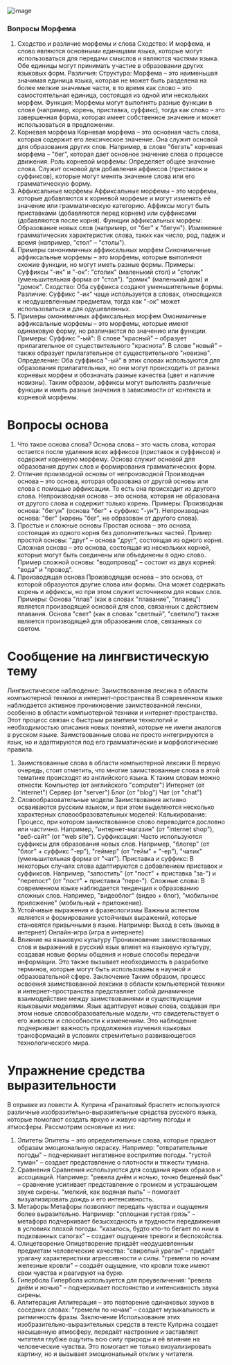 ![image](https://github.com/user-attachments/assets/5d9aee6b-dbd4-4e74-abcc-d2c87c7e0d98)

### Вопросы Морфема 
1) Сходство и различие морфемы и слова
Сходство:
И морфема, и слово являются основными единицами языка, которые могут использоваться для передачи смыслов и являются частями языка.
Обе единицы могут принимать участие в образовании других языковых форм.
Различия:
Структура: Морфема – это наименьшая значимая единица языка, которая не может быть разделена на более мелкие значимые части, в то время как слово – это самостоятельная единица, состоящая из одной или нескольких морфем.
Функция: Морфемы могут выполнять разные функции в слове (например, корень, приставка, суффикс), тогда как слово – это завершенная форма, которая имеет собственное значение и может использоваться в предложении.
2) Корневая морфема
Корневая морфема – это основная часть слова, которая содержит его лексическое значение. Она служит основой для образования других слов. Например, в слове "бегать" корневая морфема – "бег", которая дает основное значение слова о процессе движения.
Роль корневой морфемы:
Определяет общее значение слова.
Служит основой для добавления аффиксов (приставок и суффиксов), которые могут менять значение слова или его грамматическую форму.
3) Аффиксальные морфемы
Аффиксальные морфемы – это морфемы, которые добавляются к корневой морфеме и могут изменять её значение или грамматическую категорию. Аффиксы могут быть приставками (добавляются перед корнем) или суффиксами (добавляются после корня).
Функции аффиксальных морфем:
Образование новых слов (например, от "бег" к "бегун").
Изменение грамматических характеристик слова, таких как число, род, падеж и время (например, "стол" – "столы").
4) Примеры синонимичных аффиксальных морфем
Синонимичные аффиксальные морфемы – это морфемы, которые выполняют схожие функции, но могут иметь разные формы.
Примеры:
Суффиксы "-ик" и "-ок":
"столик" (маленький стол) и "столик" (уменьшительная форма от "стол").
"домик" (маленький дом) и "домок".
Сходство:
Оба суффикса создают уменьшительные формы.
Различие:
Суффикс "-ик" чаще используется в словах, относящихся к неодушевленным предметам, тогда как "-ок" может использоваться и для одушевленных.
5) Примеры омонимичных аффиксальных морфем
Омонимичные аффиксальные морфемы – это морфемы, которые имеют одинаковую форму, но различаются по значению или функции.
Примеры:
Суффикс "-ый":
В слове "красный" – образует прилагательное от существительного "краснота".
В слове "новый" – также образует прилагательное от существительного "новизна".
Определение: Оба суффикса "-ый" в этих словах используются для образования прилагательных, но они могут происходить от разных корневых морфем и обозначать разные качества (цвет и наличие новизны).
Таким образом, аффиксы могут выполнять различные функции и иметь разные значения в зависимости от контекста и корневой морфемы.


# Вопросы основа 
1) Что такое основа слова?
Основа слова – это часть слова, которая остается после удаления всех аффиксов (приставок и суффиксов) и содержит корневую морфему. Основа служит основой для образования других слов и формирования грамматических форм.
2) Отличие производной основы от непроизводной
Производная основа – это основа, которая образована от другой основы или слова с помощью аффиксации. То есть она происходит из другого слова.
Непроизводная основа – это основа, которая не образована от другого слова и содержит только корень.
Примеры:
Производная основа: "бегун" (основа "бег" + суффикс "-ун").
Непроизводная основа: "бег" (корень "бег", не образован от другого слова).
3) Простые и сложные основы
Простая основа – это основа, состоящая из одного корня без дополнительных частей.
Пример простой основы:
"друг" – основа "друг", состоящая из одного корня.
Сложная основа – это основа, состоящая из нескольких корней, которые могут быть соединены или объединены в одно слово.
Пример сложной основы:
"водопровод" – состоит из двух корней: "вода" и "провод".
4) Производящая основа
Производящая основа – это основа, от которой образуются другие слова или формы. Она может содержать корень и аффиксы, но при этом служит источником для новых слов.
Примеры:
Основа "плав" (как в словах "плавание", "плавец") является производящей основой для слов, связанных с действием плавания.
Основа "свет" (как в словах "светлый", "светило") также является производящей для образования слов, связанных со светом.

# Сообщение на лингвистическую тему
Лингвистическое наблюдение: Заимствованная лексика в области компьютерной техники и интернет-пространства
В современном языке наблюдается активное проникновение заимствованной лексики, особенно в области компьютерной техники и интернет-пространства. Этот процесс связан с быстрым развитием технологий и необходимостью описания новых понятий, которые не имели аналогов в русском языке. Заимствованные слова не просто интегрируются в язык, но и адаптируются под его грамматические и морфологические правила.
1. Заимствованные слова в области компьютерной лексики
В первую очередь, стоит отметить, что многие заимствованные слова в этой тематике происходят из английского языка. К таким словам можно отнести:
Компьютер (от английского "computer")
Интернет (от "Internet")
Сервер (от "server")
Блог (от "blog")
Чат (от "chat")
2. Словообразовательные модели
Заимствования активно осваиваются русским языком, и при этом выделяются несколько характерных словообразовательных моделей:
Калькирование: Процесс, при котором заимствованное слово переводится дословно или частично. Например, "интернет-магазин" (от "internet shop"), "веб-сайт" (от "web site").
Суффиксация: Часто используются суффиксы для образования новых слов. Например, "блогер" (от "блог" + суффикс "-ер"), "геймер" (от "гейм" + "-ер"), "чатик" (уменьшительная форма от "чат").
Приставка и суффикс: В некоторых случаях слова адаптируются с добавлением приставок и суффиксов. Например, "запостить" (от "пост" + приставка "за-") и "перепост" (от "пост" + приставка "пере-").
Сложные слова: В современном языке наблюдается тенденция к образованию сложных слов. Например, "видеоблог" (видео + блог), "мобильное приложение" (мобильный + приложение).
3. Устойчивые выражения и фразеологизмы
Важным аспектом является и формирование устойчивых выражений, которые становятся привычными в языке. Например:
Выход в сеть (выход в интернет)
Онлайн-игра (игра в интернете)
4. Влияние на языковую культуру
Проникновение заимствованных слов и выражений в русский язык влияет на языковую культуру, создавая новые формы общения и новые способы передачи информации. Это также вызывает необходимость в разработке терминов, которые могут быть использованы в научной и образовательной сфере.
Заключение
Таким образом, процесс освоения заимствованной лексики в области компьютерной техники и интернет-пространства представляет собой динамичное взаимодействие между заимствованиями и существующими языковыми моделями. Язык адаптирует новые слова, создавая при этом новые словообразовательные модели, что свидетельствует о его живости и способности к изменениям. Это наблюдение подчеркивает важность продолжения изучения языковых трансформаций в условиях стремительно развивающегося технологического мира.

# Упражнение средства выразительности 
В отрывке из повести А. Куприна «Гранатовый браслет» используются различные изобразительно-выразительные средства русского языка, которые помогают создать яркую и живую картину погоды и атмосферы. Рассмотрим основные из них:
1. Эпитеты
Эпитеты – это определительные слова, которые придают образам эмоциональную окраску. Например:
"отвратительные погоды" – подчеркивает негативное восприятие погоды.
"густой туман" – создает представление о плотности и тяжести тумана.
2. Сравнения
Сравнения используются для создания ярких образов и ассоциаций. Например:
"ревела днём и ночью, точно бешеный бык" – сравнение усиливает представление о громком и устрашающем звуке сирены.
"мелкий, как водяная пыль" – помогает визуализировать дождь и его интенсивность.
3. Метафоры
Метафоры позволяют передать чувства и ощущения более выразительно. Например:
"сплошная густая грязь" – метафора подчеркивает безысходность и трудности передвижения в условиях плохой погоды.
"казалось, будто кто-то бегает по ним в подкованных сапогах" – создает ощущение тревоги и беспокойства.
4. Олицетворение
Олицетворение придаёт неодушевленным предметам человеческие качества:
"свирепый ураган" – придаёт урагану характеристики агрессивности и силы.
"гремели по ночам железные кровли" – создаёт ощущение, что кровли тоже имеют свои чувства и реагируют на бурю.
5. Гипербола
Гипербола используется для преувеличения:
"ревела днём и ночью" – подчеркивает постоянство и интенсивность звука сирены.
6. Аллитерация
Аллитерация – это повторение одинаковых звуков в соседних словах:
"гремели по ночам" – создает музыкальность и ритмичность фразы.
Заключение
Использование этих изобразительно-выразительных средств в тексте Куприна создает насыщенную атмосферу, передаёт настроение и заставляет читателя глубже ощутить всю силу природы и её влияние на человеческие чувства. Это помогает не только визуализировать картину, но и вызывает эмоциональный отклик у читателя.

